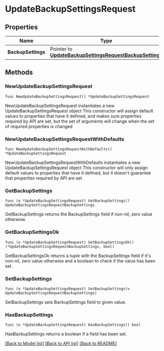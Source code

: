 # UpdateBackupSettingsRequest

## Properties

Name | Type | Description | Notes
------------ | ------------- | ------------- | -------------
**BackupSettings** | Pointer to [**UpdateBackupSettingsRequestBackupSettings**](UpdateBackupSettingsRequestBackupSettings.md) |  | [optional] 

## Methods

### NewUpdateBackupSettingsRequest

`func NewUpdateBackupSettingsRequest() *UpdateBackupSettingsRequest`

NewUpdateBackupSettingsRequest instantiates a new UpdateBackupSettingsRequest object
This constructor will assign default values to properties that have it defined,
and makes sure properties required by API are set, but the set of arguments
will change when the set of required properties is changed

### NewUpdateBackupSettingsRequestWithDefaults

`func NewUpdateBackupSettingsRequestWithDefaults() *UpdateBackupSettingsRequest`

NewUpdateBackupSettingsRequestWithDefaults instantiates a new UpdateBackupSettingsRequest object
This constructor will only assign default values to properties that have it defined,
but it doesn't guarantee that properties required by API are set

### GetBackupSettings

`func (o *UpdateBackupSettingsRequest) GetBackupSettings() UpdateBackupSettingsRequestBackupSettings`

GetBackupSettings returns the BackupSettings field if non-nil, zero value otherwise.

### GetBackupSettingsOk

`func (o *UpdateBackupSettingsRequest) GetBackupSettingsOk() (*UpdateBackupSettingsRequestBackupSettings, bool)`

GetBackupSettingsOk returns a tuple with the BackupSettings field if it's non-nil, zero value otherwise
and a boolean to check if the value has been set.

### SetBackupSettings

`func (o *UpdateBackupSettingsRequest) SetBackupSettings(v UpdateBackupSettingsRequestBackupSettings)`

SetBackupSettings sets BackupSettings field to given value.

### HasBackupSettings

`func (o *UpdateBackupSettingsRequest) HasBackupSettings() bool`

HasBackupSettings returns a boolean if a field has been set.


[[Back to Model list]](../README.md#documentation-for-models) [[Back to API list]](../README.md#documentation-for-api-endpoints) [[Back to README]](../README.md)


